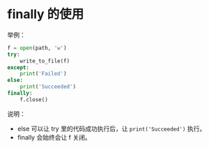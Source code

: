 # finally 的使用

举例：


```py
f = open(path, 'w')
try:
    write_to_file(f)
except:
    print('Failed')
else:
    print('Succeeded')
finally:
    f.close()
```

说明：

- else 可以让 try 里的代码成功执行后，让 `print('Succeeded')` 执行。
- finally 会始终会让 f 关闭。